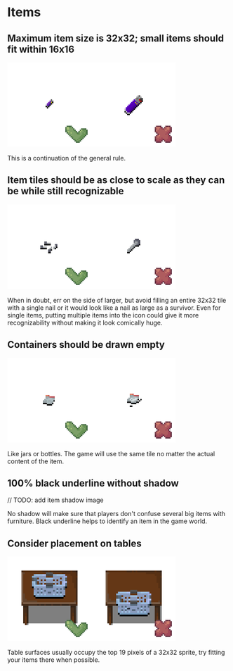 # Items

## Maximum item size is 32x32; small items should fit within 16x16

![item-proportions](./image/item-proportions.png)

This is a continuation of the general rule.

## Item tiles should be as close to scale as they can be while still recognizable

![item-group](./image/item-group.png)

When in doubt, err on the side of larger, but avoid filling an entire 32x32 tile with a single nail or it would look like a nail as large as a survivor.
Even for single items, putting multiple items into the icon could give it more recognizability without making it look comically huge.

## Containers should be drawn empty

![containers](./image/containers.png)

Like jars or bottles. The game will use the same tile no matter the actual content of the item.

## 100% black underline without shadow

// TODO: add item shadow image

No shadow will make sure that players don't confuse several big items with furniture. Black underline helps to identify an item in the game world.

## Consider placement on tables

![items-on-tables](./image/items-on-tables.png)

Table surfaces usually occupy the top 19 pixels of a 32x32 sprite, try fitting your items there when possible.
